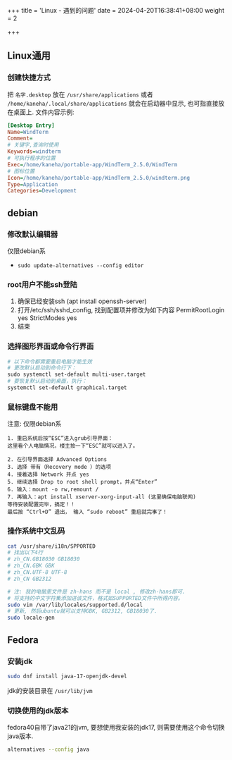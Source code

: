+++
title = 'Linux - 遇到的问题'
date = 2024-04-20T16:38:41+08:00
weight = 2

+++



## Linux通用

### 创建快捷方式

把 `名字.desktop` 放在 `/usr/share/applications`  或者 `/home/kaneha/.local/share/applications` 就会在启动器中显示, 也可指直接放在桌面上. 文件内容示例:

``` ini
[Desktop Entry]
Name=WindTerm
Comment=
# 关键字,查询时使用
Keywords=windterm
# 可执行程序的位置
Exec=/home/kaneha/portable-app/WindTerm_2.5.0/WindTerm
# 图标位置
Icon=/home/kaneha/portable-app/WindTerm_2.5.0/windterm.png
Type=Application
Categories=Development
```



## debian



### 修改默认编辑器

仅限debian系

* `sudo update-alternatives --config editor`



### root用户不能ssh登陆

1. 确保已经安装ssh  (apt install openssh-server)
2. 打开/etc/ssh/sshd_config, 找到配置项并修改为如下内容
     PermitRootLogin yes
       StrictModes yes 
3. 结束

### 选择图形界面或命令行界面

``` bash
# 以下命令都需要重启电脑才能生效
# 更改默认启动到命令行下：
sudo systemctl set-default multi-user.target
# 要恢复默认启动到桌面，执行：
systemctl set-default graphical.target
```

### 鼠标键盘不能用

注意: 仅限debian系

``` text
1. 重启系统后按“ESC”进入grub引导界面：
这里看个人电脑情况，楼主按一下“ESC”就可以进入了。

2. 在引导界面选择 Advanced Options
3. 选择 带有（Recovery mode ）的选项
4. 接着选择 Network 并点 yes
5. 继续选择 Drop to root shell prompt，并点“Enter”
6. 输入：mount -o rw,remount /
7. 再输入：apt install xserver-xorg-input-all (这里确保电脑联网)
等待安装配置完毕，搞定！！
最后按 “Ctrl+D” 退出， 输入 “sudo reboot” 重启就完事了！
```

### 操作系统中文乱码

``` bash
cat /usr/share/i18n/SPPORTED
# 找出以下4行
# zh_CN.GB18030 GB18030
# zh_CN.GBK GBK
# zh_CN.UTF-8 UTF-8
# zh_CN GB2312

# 注: 我的电脑里文件是 zh-hans 而不是 local , 修改zh-hans即可.
# 将支持的中文字符集添加进该文件，格式如SUPPORTED文件中所得内容。
sudo vim /var/lib/locales/supported.d/local
# 更新, 然后ubuntu就可以支持GBK, GB2312, GB18030了.
sudo locale-gen
```



## Fedora


### 安装jdk
``` bash
sudo dnf install java-17-openjdk-devel
```

jdk的安装目录在 `/usr/lib/jvm`

### 切换使用的jdk版本

fedora40自带了java21的jvm, 要想使用我安装的jdk17, 则需要使用这个命令切换java版本.

``` bash
alternatives --config java
```
